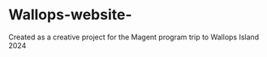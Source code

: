 # Wallops-website-
Created as a creative project for the Magent program trip to Wallops Island 2024
